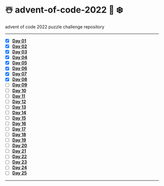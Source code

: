 # ☃️ advent-of-code-2022 🎄 ❄️
advent of code 2022 puzzle challenge repository

---
- [x] **[Day 01](puzzles/day01/src/main.rs)**
- [x] **[Day 02](puzzles/day02/src/main.rs)**
- [x] **[Day 03](puzzles/day03/src/main.rs)**
- [x] **[Day 04](puzzles/day04/src/main.rs)**
- [x] **[Day 05](puzzles/day05/src/main.rs)**
- [x] **[Day 06](puzzles/day06/src/main.rs)**
- [x] **[Day 07](puzzles/day07/src/main.rs)**
- [x] **[Day 08](puzzles/day08/src/main.rs)**
- [ ] **[Day 09](puzzles/day09/src/main.rs)**
- [ ] **[Day 10](puzzles/day10/src/main.rs)**
- [ ] **[Day 11](puzzles/day11/src/main.rs)**
- [ ] **[Day 12](puzzles/day12/src/main.rs)**
- [ ] **[Day 13](puzzles/day13/src/main.rs)**
- [ ] **[Day 14](puzzles/day14/src/main.rs)**
- [ ] **[Day 15](puzzles/day15/src/main.rs)**
- [ ] **[Day 16](puzzles/day16/src/main.rs)**
- [ ] **[Day 17](puzzles/day17/src/main.rs)**
- [ ] **[Day 18](puzzles/day18/src/main.rs)**
- [ ] **[Day 19](puzzles/day19/src/main.rs)**
- [ ] **[Day 20](puzzles/day20/src/main.rs)**
- [ ] **[Day 21](puzzles/day21/src/main.rs)**
- [ ] **[Day 22](puzzles/day22/src/main.rs)**
- [ ] **[Day 23](puzzles/day23/src/main.rs)**
- [ ] **[Day 24](puzzles/day24/src/main.rs)**
- [ ] **[Day 25](puzzles/day25/src/main.rs)**
---